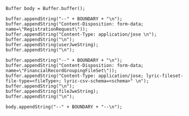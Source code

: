 	Buffer body = Buffer.buffer();

    buffer.appendString("--" + BOUNDARY + "\n");
    buffer.appendString("Content-Disposition: form-data; name=\"RegistrationRequest\"));
    buffer.appendString("Content-Type: application/jose \n");
    buffer.appendString("\n");
    buffer.appendString(userJweString);
    buffer.appendString("\n");

    buffer.appendString("--" + BOUNDARY + "\n");
    buffer.appendString("Content-Disposition: form-data; name=\"FinancialRecordGroupingFileSet\"));
    buffer.appendString("Content-Type: application/jose; lyric-fileset-file-type=<fileType>; lyric-csv-schema=<schema>" \n");
    buffer.appendString("\n");
    buffer.appendString(fileJweString);
    buffer.appendString("\n");

    body.appendString("--" + BOUNDARY + "--\n");